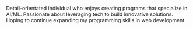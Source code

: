 Detail-orientated individual who enjoys creating programs that specialize in AI/ML. Passionate about leveraging tech to build innovative solutions. Hoping to continue expanding my programming skills in web development. 
